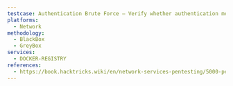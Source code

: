 ```yaml
---
testcase: Authentication Brute Force – Verify whether authentication mechanisms are resistant to brute force using tools/scripts, trying common/weak credentials if possible
platforms: 
  - Network
methodology: 
  - BlackBox
  - GreyBox
services:
  - DOCKER-REGISTRY
references:
  - https://book.hacktricks.wiki/en/network-services-pentesting/5000-pentesting-docker-registry.html
---
```

